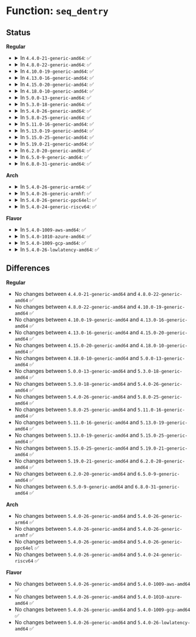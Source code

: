 # Function: <code>seq_dentry</code>

## Status
<b>Regular</b>
<ul>
<li>
<details>
<summary>In <code>4.4.0-21-generic-amd64</code>: ✅</summary>

```c
int seq_dentry(struct seq_file * m, struct dentry * dentry, const char * esc)
```

```json
{
  "name": "seq_dentry",
  "collision_type": "Unique Global",
  "inline_type": "No",
  "funcs": [
    {
      "addr": 18446744071581144848,
      "name": "seq_dentry",
      "external": true,
      "loc": "fs/seq_file.c:528",
      "file": "fs/seq_file.c",
      "inline": "seen, unknown",
      "caller_inline": [],
      "caller_func": [
        "fs/proc_namespace.c:show_mountinfo"
      ]
    }
  ],
  "symbols": [
    {
      "addr": 18446744071581144848,
      "name": "seq_dentry",
      "section": ".text",
      "bind": "STB_GLOBAL",
      "size": 160
    }
  ]
}
```
</details>
</li>
<li>
<details>
<summary>In <code>4.8.0-22-generic-amd64</code>: ✅</summary>

```c
int seq_dentry(struct seq_file * m, struct dentry * dentry, const char * esc)
```

```json
{
  "name": "seq_dentry",
  "collision_type": "Unique Global",
  "inline_type": "No",
  "funcs": [
    {
      "addr": 18446744071581311088,
      "name": "seq_dentry",
      "external": true,
      "loc": "fs/seq_file.c:531",
      "file": "fs/seq_file.c",
      "inline": "seen, unknown",
      "caller_inline": [],
      "caller_func": [
        "fs/proc_namespace.c:show_mountinfo",
        "fs/kernfs/mount.c:kernfs_sop_show_path"
      ]
    }
  ],
  "symbols": [
    {
      "addr": 18446744071581311088,
      "name": "seq_dentry",
      "section": ".text",
      "bind": "STB_GLOBAL",
      "size": 157
    }
  ]
}
```
</details>
</li>
<li>
<details>
<summary>In <code>4.10.0-19-generic-amd64</code>: ✅</summary>

```c
int seq_dentry(struct seq_file * m, struct dentry * dentry, const char * esc)
```

```json
{
  "name": "seq_dentry",
  "collision_type": "Unique Global",
  "inline_type": "No",
  "funcs": [
    {
      "addr": 18446744071581390304,
      "name": "seq_dentry",
      "external": true,
      "loc": "fs/seq_file.c:538",
      "file": "fs/seq_file.c",
      "inline": "seen, unknown",
      "caller_inline": [],
      "caller_func": [
        "fs/proc_namespace.c:show_mountinfo",
        "fs/kernfs/mount.c:kernfs_sop_show_path"
      ]
    }
  ],
  "symbols": [
    {
      "addr": 18446744071581390304,
      "name": "seq_dentry",
      "section": ".text",
      "bind": "STB_GLOBAL",
      "size": 157
    }
  ]
}
```
</details>
</li>
<li>
<details>
<summary>In <code>4.13.0-16-generic-amd64</code>: ✅</summary>

```c
int seq_dentry(struct seq_file * m, struct dentry * dentry, const char * esc)
```

```json
{
  "name": "seq_dentry",
  "collision_type": "Unique Global",
  "inline_type": "No",
  "funcs": [
    {
      "addr": 18446744071581445600,
      "name": "seq_dentry",
      "external": true,
      "loc": "fs/seq_file.c:524",
      "file": "fs/seq_file.c",
      "inline": "seen, unknown",
      "caller_inline": [],
      "caller_func": [
        "fs/proc_namespace.c:show_mountinfo",
        "fs/kernfs/mount.c:kernfs_sop_show_path"
      ]
    }
  ],
  "symbols": [
    {
      "addr": 18446744071581445600,
      "name": "seq_dentry",
      "section": ".text",
      "bind": "STB_GLOBAL",
      "size": 177
    }
  ]
}
```
</details>
</li>
<li>
<details>
<summary>In <code>4.15.0-20-generic-amd64</code>: ✅</summary>

```c
int seq_dentry(struct seq_file * m, struct dentry * dentry, const char * esc)
```

```json
{
  "name": "seq_dentry",
  "collision_type": "Unique Global",
  "inline_type": "No",
  "funcs": [
    {
      "addr": 18446744071581587536,
      "name": "seq_dentry",
      "external": true,
      "loc": "fs/seq_file.c:528",
      "file": "fs/seq_file.c",
      "inline": "seen, unknown",
      "caller_inline": [],
      "caller_func": [
        "fs/proc_namespace.c:show_mountinfo",
        "fs/kernfs/mount.c:kernfs_sop_show_path"
      ]
    }
  ],
  "symbols": [
    {
      "addr": 18446744071581587536,
      "name": "seq_dentry",
      "section": ".text",
      "bind": "STB_GLOBAL",
      "size": 177
    }
  ]
}
```
</details>
</li>
<li>
<details>
<summary>In <code>4.18.0-10-generic-amd64</code>: ✅</summary>

```c
int seq_dentry(struct seq_file * m, struct dentry * dentry, const char * esc)
```

```json
{
  "name": "seq_dentry",
  "collision_type": "Unique Global",
  "inline_type": "No",
  "funcs": [
    {
      "addr": 18446744071581743328,
      "name": "seq_dentry",
      "external": true,
      "loc": "fs/seq_file.c:531",
      "file": "fs/seq_file.c",
      "inline": "seen, unknown",
      "caller_inline": [],
      "caller_func": [
        "fs/proc_namespace.c:show_mountinfo",
        "fs/kernfs/mount.c:kernfs_sop_show_path"
      ]
    }
  ],
  "symbols": [
    {
      "addr": 18446744071581743328,
      "name": "seq_dentry",
      "section": ".text",
      "bind": "STB_GLOBAL",
      "size": 169
    }
  ]
}
```
</details>
</li>
<li>
<details>
<summary>In <code>5.0.0-13-generic-amd64</code>: ✅</summary>

```c
int seq_dentry(struct seq_file * m, struct dentry * dentry, const char * esc)
```

```json
{
  "name": "seq_dentry",
  "collision_type": "Unique Global",
  "inline_type": "No",
  "funcs": [
    {
      "addr": 18446744071581830960,
      "name": "seq_dentry",
      "external": true,
      "loc": "fs/seq_file.c:519",
      "file": "fs/seq_file.c",
      "inline": "seen, unknown",
      "caller_inline": [],
      "caller_func": [
        "fs/proc_namespace.c:show_mountinfo",
        "fs/kernfs/mount.c:kernfs_sop_show_path"
      ]
    }
  ],
  "symbols": [
    {
      "addr": 18446744071581830960,
      "name": "seq_dentry",
      "section": ".text",
      "bind": "STB_GLOBAL",
      "size": 169
    }
  ]
}
```
</details>
</li>
<li>
<details>
<summary>In <code>5.3.0-18-generic-amd64</code>: ✅</summary>

```c
int seq_dentry(struct seq_file * m, struct dentry * dentry, const char * esc)
```

```json
{
  "name": "seq_dentry",
  "collision_type": "Unique Global",
  "inline_type": "No",
  "funcs": [
    {
      "addr": 18446744071581955056,
      "name": "seq_dentry",
      "external": true,
      "loc": "fs/seq_file.c:531",
      "file": "fs/seq_file.c",
      "inline": "seen, unknown",
      "caller_inline": [],
      "caller_func": [
        "fs/proc_namespace.c:show_mountinfo",
        "fs/kernfs/mount.c:kernfs_sop_show_path"
      ]
    }
  ],
  "symbols": [
    {
      "addr": 18446744071581955056,
      "name": "seq_dentry",
      "section": ".text",
      "bind": "STB_GLOBAL",
      "size": 176
    }
  ]
}
```
</details>
</li>
<li>
<details>
<summary>In <code>5.4.0-26-generic-amd64</code>: ✅</summary>

```c
int seq_dentry(struct seq_file * m, struct dentry * dentry, const char * esc)
```

```json
{
  "name": "seq_dentry",
  "collision_type": "Unique Global",
  "inline_type": "No",
  "funcs": [
    {
      "addr": 18446744071582027984,
      "name": "seq_dentry",
      "external": true,
      "loc": "fs/seq_file.c:531",
      "file": "fs/seq_file.c",
      "inline": "seen, unknown",
      "caller_inline": [],
      "caller_func": [
        "fs/proc_namespace.c:show_mountinfo",
        "fs/kernfs/mount.c:kernfs_sop_show_path"
      ]
    }
  ],
  "symbols": [
    {
      "addr": 18446744071582027984,
      "name": "seq_dentry",
      "section": ".text",
      "bind": "STB_GLOBAL",
      "size": 176
    }
  ]
}
```
</details>
</li>
<li>
<details>
<summary>In <code>5.8.0-25-generic-amd64</code>: ✅</summary>

```c
int seq_dentry(struct seq_file * m, struct dentry * dentry, const char * esc)
```

```json
{
  "name": "seq_dentry",
  "collision_type": "Unique Global",
  "inline_type": "No",
  "funcs": [
    {
      "addr": 18446744071582261008,
      "name": "seq_dentry",
      "external": true,
      "loc": "fs/seq_file.c:507",
      "file": "fs/seq_file.c",
      "inline": "seen, unknown",
      "caller_inline": [],
      "caller_func": [
        "fs/proc_namespace.c:show_mountinfo",
        "fs/kernfs/mount.c:kernfs_sop_show_path"
      ]
    }
  ],
  "symbols": [
    {
      "addr": 18446744071582261008,
      "name": "seq_dentry",
      "section": ".text",
      "bind": "STB_GLOBAL",
      "size": 174
    }
  ]
}
```
</details>
</li>
<li>
<details>
<summary>In <code>5.11.0-16-generic-amd64</code>: ✅</summary>

```c
int seq_dentry(struct seq_file * m, struct dentry * dentry, const char * esc)
```

```json
{
  "name": "seq_dentry",
  "collision_type": "Unique Global",
  "inline_type": "No",
  "funcs": [
    {
      "addr": 18446744071582311680,
      "name": "seq_dentry",
      "external": true,
      "loc": "fs/seq_file.c:523",
      "file": "fs/seq_file.c",
      "inline": "seen, unknown",
      "caller_inline": [],
      "caller_func": [
        "fs/proc_namespace.c:show_mountinfo",
        "fs/kernfs/mount.c:kernfs_sop_show_path"
      ]
    }
  ],
  "symbols": [
    {
      "addr": 18446744071582311680,
      "name": "seq_dentry",
      "section": ".text",
      "bind": "STB_GLOBAL",
      "size": 174
    }
  ]
}
```
</details>
</li>
<li>
<details>
<summary>In <code>5.13.0-19-generic-amd64</code>: ✅</summary>

```c
int seq_dentry(struct seq_file * m, struct dentry * dentry, const char * esc)
```

```json
{
  "name": "seq_dentry",
  "collision_type": "Unique Global",
  "inline_type": "No",
  "funcs": [
    {
      "addr": 18446744071582337312,
      "name": "seq_dentry",
      "external": true,
      "loc": "fs/seq_file.c:544",
      "file": "fs/seq_file.c",
      "inline": "seen, unknown",
      "caller_inline": [],
      "caller_func": [
        "fs/proc_namespace.c:show_mountinfo",
        "fs/kernfs/mount.c:kernfs_sop_show_path"
      ]
    }
  ],
  "symbols": [
    {
      "addr": 18446744071582337312,
      "name": "seq_dentry",
      "section": ".text",
      "bind": "STB_GLOBAL",
      "size": 177
    }
  ]
}
```
</details>
</li>
<li>
<details>
<summary>In <code>5.15.0-25-generic-amd64</code>: ✅</summary>

```c
int seq_dentry(struct seq_file * m, struct dentry * dentry, const char * esc)
```

```json
{
  "name": "seq_dentry",
  "collision_type": "Unique Global",
  "inline_type": "No",
  "funcs": [
    {
      "addr": 18446744071582657616,
      "name": "seq_dentry",
      "external": true,
      "loc": "fs/seq_file.c:553",
      "file": "fs/seq_file.c",
      "inline": "seen, unknown",
      "caller_inline": [],
      "caller_func": [
        "fs/proc_namespace.c:show_mountinfo",
        "fs/kernfs/mount.c:kernfs_sop_show_path"
      ]
    }
  ],
  "symbols": [
    {
      "addr": 18446744071582657616,
      "name": "seq_dentry",
      "section": ".text",
      "bind": "STB_GLOBAL",
      "size": 189
    }
  ]
}
```
</details>
</li>
<li>
<details>
<summary>In <code>5.19.0-21-generic-amd64</code>: ✅</summary>

```c
int seq_dentry(struct seq_file * m, struct dentry * dentry, const char * esc)
```

```json
{
  "name": "seq_dentry",
  "collision_type": "Unique Global",
  "inline_type": "No",
  "funcs": [
    {
      "addr": 18446744071583197600,
      "name": "seq_dentry",
      "external": true,
      "loc": "fs/seq_file.c:537",
      "file": "fs/seq_file.c",
      "inline": "seen, unknown",
      "caller_inline": [],
      "caller_func": [
        "fs/proc_namespace.c:show_mountinfo",
        "fs/kernfs/mount.c:kernfs_sop_show_path"
      ]
    }
  ],
  "symbols": [
    {
      "addr": 18446744071583197600,
      "name": "seq_dentry",
      "section": ".text",
      "bind": "STB_GLOBAL",
      "size": 190
    }
  ]
}
```
</details>
</li>
<li>
<details>
<summary>In <code>6.2.0-20-generic-amd64</code>: ✅</summary>

```c
int seq_dentry(struct seq_file * m, struct dentry * dentry, const char * esc)
```

```json
{
  "name": "seq_dentry",
  "collision_type": "Unique Global",
  "inline_type": "No",
  "funcs": [
    {
      "addr": 18446744071583773696,
      "name": "seq_dentry",
      "external": true,
      "loc": "fs/seq_file.c:537",
      "file": "fs/seq_file.c",
      "inline": "seen, unknown",
      "caller_inline": [],
      "caller_func": [
        "fs/proc_namespace.c:show_mountinfo",
        "fs/kernfs/mount.c:kernfs_sop_show_path"
      ]
    }
  ],
  "symbols": [
    {
      "addr": 18446744071583773696,
      "name": "seq_dentry",
      "section": ".text",
      "bind": "STB_GLOBAL",
      "size": 190
    }
  ]
}
```
</details>
</li>
<li>
<details>
<summary>In <code>6.5.0-9-generic-amd64</code>: ✅</summary>

```c
int seq_dentry(struct seq_file * m, struct dentry * dentry, const char * esc)
```

```json
{
  "name": "seq_dentry",
  "collision_type": "Unique Global",
  "inline_type": "No",
  "funcs": [
    {
      "addr": 18446744071583990880,
      "name": "seq_dentry",
      "external": true,
      "loc": "fs/seq_file.c:537",
      "file": "fs/seq_file.c",
      "inline": "seen, unknown",
      "caller_inline": [],
      "caller_func": [
        "fs/proc_namespace.c:show_mountinfo",
        "fs/kernfs/mount.c:kernfs_sop_show_path"
      ]
    }
  ],
  "symbols": [
    {
      "addr": 18446744071583990880,
      "name": "seq_dentry",
      "section": ".text",
      "bind": "STB_GLOBAL",
      "size": 190
    }
  ]
}
```
</details>
</li>
<li>
<details>
<summary>In <code>6.8.0-31-generic-amd64</code>: ✅</summary>

```c
int seq_dentry(struct seq_file * m, struct dentry * dentry, const char * esc)
```

```json
{
  "name": "seq_dentry",
  "collision_type": "Unique Global",
  "inline_type": "No",
  "funcs": [
    {
      "addr": 18446744071584203776,
      "name": "seq_dentry",
      "external": true,
      "loc": "fs/seq_file.c:537",
      "file": "fs/seq_file.c",
      "inline": "seen, unknown",
      "caller_inline": [],
      "caller_func": [
        "fs/namespace.c:statmount_string",
        "fs/kernfs/mount.c:kernfs_sop_show_path"
      ]
    }
  ],
  "symbols": [
    {
      "addr": 18446744071584203776,
      "name": "seq_dentry",
      "section": ".text",
      "bind": "STB_GLOBAL",
      "size": 190
    }
  ]
}
```
</details>
</li>
</ul>
<b>Arch</b>
<ul>
<li>
<details>
<summary>In <code>5.4.0-26-generic-arm64</code>: ✅</summary>

```c
int seq_dentry(struct seq_file * m, struct dentry * dentry, const char * esc)
```

```json
{
  "name": "seq_dentry",
  "collision_type": "Unique Global",
  "inline_type": "No",
  "funcs": [
    {
      "addr": 18446603336493551984,
      "name": "seq_dentry",
      "external": true,
      "loc": "fs/seq_file.c:531",
      "file": "fs/seq_file.c",
      "inline": "seen, unknown",
      "caller_inline": [],
      "caller_func": [
        "fs/proc_namespace.c:show_mountinfo",
        "fs/kernfs/mount.c:kernfs_sop_show_path"
      ]
    }
  ],
  "symbols": [
    {
      "addr": 18446603336493551984,
      "name": "seq_dentry",
      "section": ".text",
      "bind": "STB_GLOBAL",
      "size": 208
    }
  ]
}
```
</details>
</li>
<li>
<details>
<summary>In <code>5.4.0-26-generic-armhf</code>: ✅</summary>

```c
int seq_dentry(struct seq_file * m, struct dentry * dentry, const char * esc)
```

```json
{
  "name": "seq_dentry",
  "collision_type": "Unique Global",
  "inline_type": "No",
  "funcs": [
    {
      "addr": 3227100720,
      "name": "seq_dentry",
      "external": true,
      "loc": "fs/seq_file.c:531",
      "file": "fs/seq_file.c",
      "inline": "seen, unknown",
      "caller_inline": [],
      "caller_func": [
        "fs/proc_namespace.c:show_mountinfo",
        "fs/kernfs/mount.c:kernfs_sop_show_path"
      ]
    }
  ],
  "symbols": [
    {
      "addr": 3227100720,
      "name": "seq_dentry",
      "section": ".text",
      "bind": "STB_GLOBAL",
      "size": 180
    }
  ]
}
```
</details>
</li>
<li>
<details>
<summary>In <code>5.4.0-26-generic-ppc64el</code>: ✅</summary>

```c
int seq_dentry(struct seq_file * m, struct dentry * dentry, const char * esc)
```

```json
{
  "name": "seq_dentry",
  "collision_type": "Unique Global",
  "inline_type": "No",
  "funcs": [
    {
      "addr": 13835058055287122688,
      "name": "seq_dentry",
      "external": true,
      "loc": "fs/seq_file.c:531",
      "file": "fs/seq_file.c",
      "inline": "seen, unknown",
      "caller_inline": [],
      "caller_func": [
        "fs/proc_namespace.c:show_mountinfo",
        "fs/kernfs/mount.c:kernfs_sop_show_path"
      ]
    }
  ],
  "symbols": [
    {
      "addr": 13835058055287122688,
      "name": "seq_dentry",
      "section": ".text",
      "bind": "STB_GLOBAL",
      "size": 316
    }
  ]
}
```
</details>
</li>
<li>
<details>
<summary>In <code>5.4.0-24-generic-riscv64</code>: ✅</summary>

```c
int seq_dentry(struct seq_file * m, struct dentry * dentry, const char * esc)
```

```json
{
  "name": "seq_dentry",
  "collision_type": "Unique Global",
  "inline_type": "No",
  "funcs": [
    {
      "addr": 18446743936273212476,
      "name": "seq_dentry",
      "external": true,
      "loc": "fs/seq_file.c:531",
      "file": "fs/seq_file.c",
      "inline": "seen, unknown",
      "caller_inline": [],
      "caller_func": [
        "fs/proc_namespace.c:show_mountinfo",
        "fs/kernfs/mount.c:kernfs_sop_show_path"
      ]
    }
  ],
  "symbols": [
    {
      "addr": 18446743936273212476,
      "name": "seq_dentry",
      "section": ".text",
      "bind": "STB_GLOBAL",
      "size": 152
    }
  ]
}
```
</details>
</li>
</ul>
<b>Flavor</b>
<ul>
<li>
<details>
<summary>In <code>5.4.0-1009-aws-amd64</code>: ✅</summary>

```c
int seq_dentry(struct seq_file * m, struct dentry * dentry, const char * esc)
```

```json
{
  "name": "seq_dentry",
  "collision_type": "Unique Global",
  "inline_type": "No",
  "funcs": [
    {
      "addr": 18446744071581996720,
      "name": "seq_dentry",
      "external": true,
      "loc": "fs/seq_file.c:531",
      "file": "fs/seq_file.c",
      "inline": "seen, unknown",
      "caller_inline": [],
      "caller_func": [
        "fs/proc_namespace.c:show_mountinfo",
        "fs/kernfs/mount.c:kernfs_sop_show_path"
      ]
    }
  ],
  "symbols": [
    {
      "addr": 18446744071581996720,
      "name": "seq_dentry",
      "section": ".text",
      "bind": "STB_GLOBAL",
      "size": 176
    }
  ]
}
```
</details>
</li>
<li>
<details>
<summary>In <code>5.4.0-1010-azure-amd64</code>: ✅</summary>

```c
int seq_dentry(struct seq_file * m, struct dentry * dentry, const char * esc)
```

```json
{
  "name": "seq_dentry",
  "collision_type": "Unique Global",
  "inline_type": "No",
  "funcs": [
    {
      "addr": 18446744071581934288,
      "name": "seq_dentry",
      "external": true,
      "loc": "fs/seq_file.c:531",
      "file": "fs/seq_file.c",
      "inline": "seen, unknown",
      "caller_inline": [],
      "caller_func": [
        "fs/proc_namespace.c:show_mountinfo",
        "fs/kernfs/mount.c:kernfs_sop_show_path"
      ]
    }
  ],
  "symbols": [
    {
      "addr": 18446744071581934288,
      "name": "seq_dentry",
      "section": ".text",
      "bind": "STB_GLOBAL",
      "size": 176
    }
  ]
}
```
</details>
</li>
<li>
<details>
<summary>In <code>5.4.0-1009-gcp-amd64</code>: ✅</summary>

```c
int seq_dentry(struct seq_file * m, struct dentry * dentry, const char * esc)
```

```json
{
  "name": "seq_dentry",
  "collision_type": "Unique Global",
  "inline_type": "No",
  "funcs": [
    {
      "addr": 18446744071581988000,
      "name": "seq_dentry",
      "external": true,
      "loc": "fs/seq_file.c:531",
      "file": "fs/seq_file.c",
      "inline": "seen, unknown",
      "caller_inline": [],
      "caller_func": [
        "fs/proc_namespace.c:show_mountinfo",
        "fs/kernfs/mount.c:kernfs_sop_show_path"
      ]
    }
  ],
  "symbols": [
    {
      "addr": 18446744071581988000,
      "name": "seq_dentry",
      "section": ".text",
      "bind": "STB_GLOBAL",
      "size": 176
    }
  ]
}
```
</details>
</li>
<li>
<details>
<summary>In <code>5.4.0-26-lowlatency-amd64</code>: ✅</summary>

```c
int seq_dentry(struct seq_file * m, struct dentry * dentry, const char * esc)
```

```json
{
  "name": "seq_dentry",
  "collision_type": "Unique Global",
  "inline_type": "No",
  "funcs": [
    {
      "addr": 18446744071582058464,
      "name": "seq_dentry",
      "external": true,
      "loc": "fs/seq_file.c:531",
      "file": "fs/seq_file.c",
      "inline": "seen, unknown",
      "caller_inline": [],
      "caller_func": [
        "fs/proc_namespace.c:show_mountinfo",
        "fs/kernfs/mount.c:kernfs_sop_show_path"
      ]
    }
  ],
  "symbols": [
    {
      "addr": 18446744071582058464,
      "name": "seq_dentry",
      "section": ".text",
      "bind": "STB_GLOBAL",
      "size": 176
    }
  ]
}
```
</details>
</li>
</ul>

## Differences
<b>Regular</b>
<ul>
<li>
No changes between <code>4.4.0-21-generic-amd64</code> and <code>4.8.0-22-generic-amd64</code> ✅
</li>
<li>
No changes between <code>4.8.0-22-generic-amd64</code> and <code>4.10.0-19-generic-amd64</code> ✅
</li>
<li>
No changes between <code>4.10.0-19-generic-amd64</code> and <code>4.13.0-16-generic-amd64</code> ✅
</li>
<li>
No changes between <code>4.13.0-16-generic-amd64</code> and <code>4.15.0-20-generic-amd64</code> ✅
</li>
<li>
No changes between <code>4.15.0-20-generic-amd64</code> and <code>4.18.0-10-generic-amd64</code> ✅
</li>
<li>
No changes between <code>4.18.0-10-generic-amd64</code> and <code>5.0.0-13-generic-amd64</code> ✅
</li>
<li>
No changes between <code>5.0.0-13-generic-amd64</code> and <code>5.3.0-18-generic-amd64</code> ✅
</li>
<li>
No changes between <code>5.3.0-18-generic-amd64</code> and <code>5.4.0-26-generic-amd64</code> ✅
</li>
<li>
No changes between <code>5.4.0-26-generic-amd64</code> and <code>5.8.0-25-generic-amd64</code> ✅
</li>
<li>
No changes between <code>5.8.0-25-generic-amd64</code> and <code>5.11.0-16-generic-amd64</code> ✅
</li>
<li>
No changes between <code>5.11.0-16-generic-amd64</code> and <code>5.13.0-19-generic-amd64</code> ✅
</li>
<li>
No changes between <code>5.13.0-19-generic-amd64</code> and <code>5.15.0-25-generic-amd64</code> ✅
</li>
<li>
No changes between <code>5.15.0-25-generic-amd64</code> and <code>5.19.0-21-generic-amd64</code> ✅
</li>
<li>
No changes between <code>5.19.0-21-generic-amd64</code> and <code>6.2.0-20-generic-amd64</code> ✅
</li>
<li>
No changes between <code>6.2.0-20-generic-amd64</code> and <code>6.5.0-9-generic-amd64</code> ✅
</li>
<li>
No changes between <code>6.5.0-9-generic-amd64</code> and <code>6.8.0-31-generic-amd64</code> ✅
</li>
</ul>
<b>Arch</b>
<ul>
<li>
No changes between <code>5.4.0-26-generic-amd64</code> and <code>5.4.0-26-generic-arm64</code> ✅
</li>
<li>
No changes between <code>5.4.0-26-generic-amd64</code> and <code>5.4.0-26-generic-armhf</code> ✅
</li>
<li>
No changes between <code>5.4.0-26-generic-amd64</code> and <code>5.4.0-26-generic-ppc64el</code> ✅
</li>
<li>
No changes between <code>5.4.0-26-generic-amd64</code> and <code>5.4.0-24-generic-riscv64</code> ✅
</li>
</ul>
<b>Flavor</b>
<ul>
<li>
No changes between <code>5.4.0-26-generic-amd64</code> and <code>5.4.0-1009-aws-amd64</code> ✅
</li>
<li>
No changes between <code>5.4.0-26-generic-amd64</code> and <code>5.4.0-1010-azure-amd64</code> ✅
</li>
<li>
No changes between <code>5.4.0-26-generic-amd64</code> and <code>5.4.0-1009-gcp-amd64</code> ✅
</li>
<li>
No changes between <code>5.4.0-26-generic-amd64</code> and <code>5.4.0-26-lowlatency-amd64</code> ✅
</li>
</ul>
